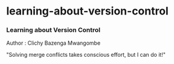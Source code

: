 # learning-about-version-control

### Learning about Version Control

Author : Clichy Bazenga Mwangombe

"Solving merge conflicts takes conscious effort, but I can do it!"